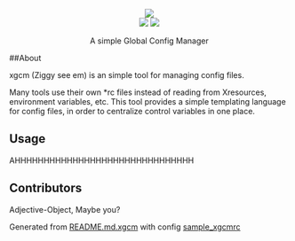 <p align='center'>
<img src="https://rawgit.com/Adjective-Object/xgcm/master/xgcm_logo.svg" />
<br>
<img src="https://img.shields.io/badge/under-refactoring-FF530D.svg?style=flat-square" />
<img src="https://img.shields.io/badge/kinda-working-00A388.svg?style=flat-square" />
</p>
<p align='center'>A simple Global Config Manager</p>

##About

xgcm (Ziggy see em) 
is an simple tool for managing config files.

Many tools use their own *rc files instead of reading from Xresources, 
environment variables, etc. This tool provides a simple templating language 
for config files, in order to centralize control variables in one place.

## Usage 

AHHHHHHHHHHHHHHHHHHHHHHHHHHHHHHH

## Contributors

Adjective-Object, Maybe you?


Generated from [README.md.xgcm](README.md.xgcm) with config 
[sample_xgcmrc](example/sample_xgcmrc)




[xgcm-logo]: https://rawgit.com/Adjective-Object/xgcm/master/xgcm_logo.svg
